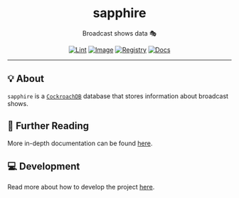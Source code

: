 <h1 align="center">sapphire</h1>

<div align="center">

Broadcast shows data 🎭

[![Lint](https://github.com/radio-aktywne/sapphire/actions/workflows/lint.yaml/badge.svg)](https://github.com/radio-aktywne/sapphire/actions/workflows/lint.yaml)
[![Image](https://github.com/radio-aktywne/sapphire/actions/workflows/image.yaml/badge.svg)](https://github.com/radio-aktywne/sapphire/actions/workflows/image.yaml)
[![Registry](https://github.com/radio-aktywne/sapphire/actions/workflows/registry.yaml/badge.svg)](https://github.com/radio-aktywne/sapphire/actions/workflows/registry.yaml)
[![Docs](https://github.com/radio-aktywne/sapphire/actions/workflows/docs.yaml/badge.svg)](https://github.com/radio-aktywne/sapphire/actions/workflows/docs.yaml)

</div>

---

## 💡 About

`sapphire` is a [`CockroachDB`](https://github.com/cockroachdb/cockroach) database
that stores information about broadcast shows.

## 📄 Further Reading

More in-depth documentation can be found
[here](https://radio-aktywne.github.io/sapphire).

## 💻 Development

Read more about how to develop the project
[here](https://github.com/radio-aktywne/sapphire/blob/main/CONTRIBUTING.md).
